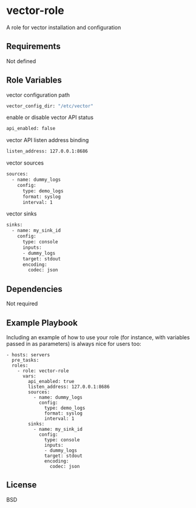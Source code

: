 vector-role
=========

A role for vector installation and configuration

Requirements
------------

Not defined

Role Variables
--------------

vector configuration path
```bash
vector_config_dir: "/etc/vector"
```
enable or disable vector API status
```bash
api_enabled: false
```
vector API listen address binding
```bash
listen_address: 127.0.0.1:8686
```
vector sources
```bash
sources:
  - name: dummy_logs
    config:
      type: demo_logs
      format: syslog
      interval: 1
```
vector sinks
```bash
sinks:
  - name: my_sink_id
    config:
      type: console
      inputs:
      - dummy_logs
      target: stdout
      encoding:
        codec: json
```
Dependencies
------------

Not required

Example Playbook
----------------

Including an example of how to use your role (for instance, with variables passed in as parameters) is always nice for users too:

    - hosts: servers
      pre_tasks:
      roles:
        - role: vector-role
          vars:
            api_enabled: true
            listen_address: 127.0.0.1:8686
            sources:
              - name: dummy_logs
                config:
                  type: demo_logs
                  format: syslog
                  interval: 1
            sinks:
              - name: my_sink_id
                config:
                  type: console
                  inputs:
                  - dummy_logs
                  target: stdout
                  encoding:
                    codec: json

License
-------

BSD